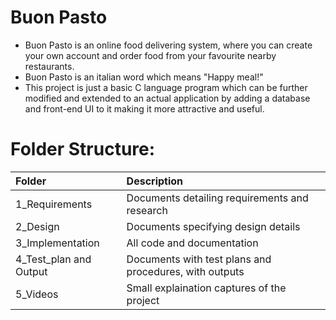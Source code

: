 # Buon Pasto
* Buon Pasto is an online food delivering system, where you can create your own account and order food from your favourite nearby restaurants.
* Buon Pasto is an italian word which means "Happy meal!"
* This project is just a basic C language program which can be further modified and extended to an actual application by adding a database and front-end UI to it making it more    attractive and useful. 

# Folder Structure:

|       Folder      |                   Description                       |
|        :---       |                       :---                          |
| 1_Requirements    | Documents detailing requirements and research       |
| 2_Design          | Documents specifying design details                 |
| 3_Implementation  | All code and documentation                          |
| 4_Test_plan and Output| Documents with test plans and procedures, with outputs       |
| 5_Videos          |   Small explaination captures of the project        |
